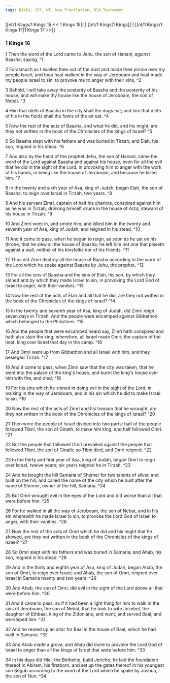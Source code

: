 ```yaml
---
tags: Bible, JST, NT, New_Translation, Old_Testament
---
```


[[nt/1 Kings/1 Kings 15|<< 1 Kings 15]] | [[nt/1 Kings|1 Kings]] | [[nt/1 Kings/1 Kings 17|1 Kings 17 >>]]

### 1 Kings 16

1 Then the word of the Lord came to Jehu, the son of Hanani, against Baasha, saying,  ^1

2 Forasmuch as I exalted thee out of the dust and made thee prince over my people Israel, and thou hast walked in the way of Jeroboam and hast made my people Israel to sin, to provoke me to anger with their sins,  ^2

3 Behold, I will take away the posterity of Baasha and the posterity of his house, and will make thy house like the house of Jeroboam, the son of Nebat.  ^3

4 Him that dieth of Baasha in the city shall the dogs eat; and him that dieth of his in the fields shall the fowls of the air eat.  ^4

5 Now the rest of the acts of Baasha, and what he did, and his might, are they not written in the book of the Chronicles of the kings of Israel?  ^5

6 So Baasha slept with his fathers and was buried in Tirzah; and Elah, his son, reigned in his stead.  ^6

7 And also by the hand of the prophet Jehu, the son of Hanani, came the word of the Lord against Baasha and against his house, even for all the evil that he did in the sight of the Lord, in provoking him to anger with the work of his hands, in being like the house of Jeroboam, and because he killed him.  ^7

8 In the twenty and sixth year of Asa, king of Judah, began Elah, the son of Baasha, to reign over Israel in Tirzah, two years.  ^8

9 And his servant Zimri, captain of half his chariots, conspired against him as he was in Tirzah, drinking himself drunk in the house of Arza, steward of his house in Tirzah.  ^9

10 And Zimri went in, and smote him, and killed him in the twenty and seventh year of Asa, king of Judah, and reigned in his stead.  ^10

11 And it came to pass, when he began to reign, as soon as he sat on his throne, that he slew all the house of Baasha; he left him not one that pisseth against a wall, neither of his kinsfolks nor of his friends.  ^11

12 Thus did Zimri destroy all the house of Baasha according to the word of the Lord which he spake against Baasha by Jehu, the prophet,  ^12

13 For all the sins of Baasha and the sins of Elah, his son, by which they sinned and by which they made Israel to sin, in provoking the Lord God of Israel to anger, with their vanities.  ^13

14 Now the rest of the acts of Elah and all that he did, are they not written in the book of the Chronicles of the kings of Israel?  ^14

15 In the twenty and seventh year of Asa, king of Judah, did Zimri reign seven days in Tirzah. And the people were encamped against Gibbethon, which belonged to the Philistines.  ^15

16 And the people that were encamped heard say, Zimri hath conspired and hath also slain the king; wherefore, all Israel made Omri, the captain of the host, king over Israel that day in the camp.  ^16

17 And Omri went up from Gibbethon and all Israel with him, and they besieged Tirzah.  ^17

18 And it came to pass, when Zimri saw that the city was taken, that he went into the palace of the king\'s house, and burnt the king\'s house over him with fire, and died,  ^18

19 For his sins which he sinned in doing evil in the sight of the Lord, in walking in the way of Jeroboam, and in his sin which he did to make Israel to sin.  ^19

20 Now the rest of the acts of Zimri and his treason that he wrought, are they not written in the book of the Chronicles of the kings of Israel?  ^20

21 Then were the people of Israel divided into two parts: half of the people followed Tibni, the son of Ginath, to make him king; and half followed Omri.  ^21

22 But the people that followed Omri prevailed against the people that followed Tibni, the son of Ginath; so Tibni died, and Omri reigned.  ^22

23 In the thirty and first year of Asa, king of Judah, began Omri to reign over Israel, twelve years; six years reigned he in Tirzah.  ^23

24 And he bought the hill Samaria of Shemer for two talents of silver, and built on the hill, and called the name of the city which he built after the name of Shemer, owner of the hill, Samaria.  ^24

25 But Omri wrought evil in the eyes of the Lord and did worse than all that were before him.  ^25

26 For he walked in all the way of Jeroboam, the son of Nebat, and in his sin wherewith he made Israel to sin, to provoke the Lord God of Israel to anger, with their vanities.  ^26

27 Now the rest of the acts of Omri which he did and his might that he showed, are they not written in the book of the Chronicles of the kings of Israel?  ^27

28 So Omri slept with his fathers and was buried in Samaria; and Ahab, his son, reigned in his stead.  ^28

29 And in the thirty and eighth year of Asa, king of Judah, began Ahab, the son of Omri, to reign over Israel; and Ahab, the son of Omri, reigned over Israel in Samaria twenty and two years.  ^29

30 And Ahab, the son of Omri, did evil in the sight of the Lord above all that were before him.  ^30

31 And it came to pass, as if it had been a light thing for him to walk in the sins of Jeroboam, the son of Nebat, that he took to wife Jezebel, the daughter of Ethbaal, king of the Zidonians, and went, and served Baal, and worshiped him.  ^31

32 And he reared up an altar for Baal in the house of Baal, which he had built in Samaria.  ^32

33 And Ahab made a grove; and Ahab did more to provoke the Lord God of Israel to anger than all the kings of Israel that were before him.  ^33

34 In his days did Hiel, the Bethelite, build Jericho; he laid the foundation thereof in Abiram, his firstborn, and set up the gates thereof in his youngest son Segub according to the word of the Lord which he spake by Joshua, the son of Nun.  ^34

 
